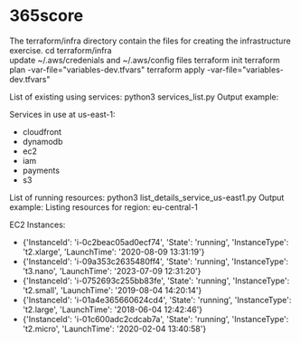# 365score
The terraform/infra directory contain the files for creating the infrastructure exercise.
cd terraform/infra  
update ~/.aws/credenials and ~/.aws/config files 
terraform init 
terraform plan -var-file="variables-dev.tfvars"
terraform apply -var-file="variables-dev.tfvars"

List of existing using services:
python3 services_list.py
Output example:

Services in use at us-east-1:
 - cloudfront
 - dynamodb
 - ec2
 - iam
 - payments
 - s3

List of running resources:
python3 list_details_service_us-east1.py
Output example:
Listing resources for region: eu-central-1

EC2 Instances:
 - {'InstanceId': 'i-0c2beac05ad0ecf74', 'State': 'running', 'InstanceType': 't2.xlarge', 'LaunchTime': '2020-08-09 13:31:19'}
 - {'InstanceId': 'i-09a353c2635480ff4', 'State': 'running', 'InstanceType': 't3.nano', 'LaunchTime': '2023-07-09 12:31:20'}
 - {'InstanceId': 'i-0752693c255bb83fe', 'State': 'running', 'InstanceType': 't2.small', 'LaunchTime': '2019-08-04 14:20:14'}
 - {'InstanceId': 'i-01a4e365660624cd4', 'State': 'running', 'InstanceType': 't2.large', 'LaunchTime': '2018-06-04 12:42:46'}
 - {'InstanceId': 'i-01c600adc2cdcab7a', 'State': 'running', 'InstanceType': 't2.micro', 'LaunchTime': '2020-02-04 13:40:58'}
